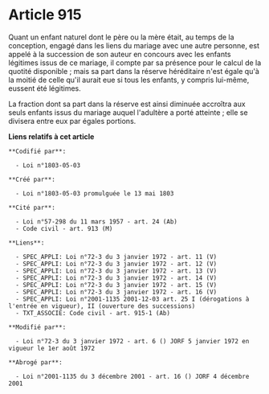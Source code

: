 # Article 915

Quant un enfant naturel dont le père ou la mère était, au temps de la conception, engagé dans les liens du mariage avec une
autre personne, est appelé à la succession de son auteur en concours avec les enfants légitimes issus de ce mariage, il
compte par sa présence pour le calcul de la quotité disponible ; mais sa part dans la réserve héréditaire n'est égale qu'à la
moitié de celle qu'il aurait eue si tous les enfants, y compris lui-même, eussent été légitimes.

La fraction dont sa part dans la réserve est ainsi diminuée accroîtra aux seuls enfants issus du mariage auquel l'adultère a
porté atteinte ; elle se divisera entre eux par égales portions.

**Liens relatifs à cet article**

	**Codifié par**:

	  - Loi n°1803-05-03

	**Créé par**:

	  - Loi n°1803-05-03 promulguée le 13 mai 1803

	**Cité par**:

	  - Loi n°57-298 du 11 mars 1957 - art. 24 (Ab)
	  - Code civil - art. 913 (M)

	**Liens**:

	  - SPEC_APPLI: Loi n°72-3 du 3 janvier 1972 - art. 11 (V)
	  - SPEC_APPLI: Loi n°72-3 du 3 janvier 1972 - art. 12 (V)
	  - SPEC_APPLI: Loi n°72-3 du 3 janvier 1972 - art. 13 (V)
	  - SPEC_APPLI: Loi n°72-3 du 3 janvier 1972 - art. 14 (V)
	  - SPEC_APPLI: Loi n°72-3 du 3 janvier 1972 - art. 15 (V)
	  - SPEC_APPLI: Loi n°72-3 du 3 janvier 1972 - art. 16 (V)
	  - SPEC_APPLI: Loi n°2001-1135 2001-12-03 art. 25 I (dérogations à l'entrée en vigueur), II (ouverture des successions)
	  - TXT_ASSOCIE: Code civil - art. 915-1 (Ab)

	**Modifié par**:

	  - Loi n°72-3 du 3 janvier 1972 - art. 6 () JORF 5 janvier 1972 en vigueur le 1er août 1972

	**Abrogé par**:

	  - Loi n°2001-1135 du 3 décembre 2001 - art. 16 () JORF 4 décembre 2001
